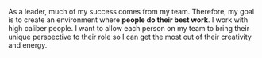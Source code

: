 As a leader, much of my success comes from my team. Therefore, my goal is to create an environment where **people do their best work**. I work with high caliber people. I want to allow each person on my team to bring their unique perspective to their role so I can get the most out of their creativity and energy.